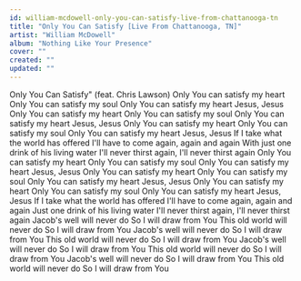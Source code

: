 ```yaml
---
id: william-mcdowell-only-you-can-satisfy-live-from-chattanooga-tn
title: "Only You Can Satisfy [Live From Chattanooga, TN]"
artist: "William McDowell"
album: "Nothing Like Your Presence"
cover: ""
created: ""
updated: ""
---
```


Only You Can Satisfy"
(feat. Chris Lawson)
Only You can satisfy my heart
Only You can satisfy my soul
Only You can satisfy my heart
Jesus, Jesus
Only You can satisfy my heart
Only You can satisfy my soul
Only You can satisfy my heart
Jesus, Jesus
Only You can satisfy my heart
Only You can satisfy my soul
Only You can satisfy my heart
Jesus, Jesus
If I take what the world has offered
I'll have to come again, again and again
With just one drink of his living water
I'll never thirst again, I'll never thirst again
Only You can satisfy my heart
Only You can satisfy my soul
Only You can satisfy my heart
Jesus, Jesus
Only You can satisfy my heart
Only You can satisfy my soul
Only You can satisfy my heart
Jesus, Jesus
Only You can satisfy my heart
Only You can satisfy my soul
Only You can satisfy my heart
Jesus, Jesus
If I take what the world has offered
I'll have to come again, again and again
Just one drink of his living water
I'll never thirst again, I'll never thirst again
Jacob's well will never do
So I will draw from You
This old world will never do
So I will draw from You
Jacob's well will never do
So I will draw from You
This old world will never do
So I will draw from You
Jacob's well will never do
So I will draw from You
This old world will never do
So I will draw from You
Jacob's well will never do
So I will draw from You
This old world will never do
So I will draw from You